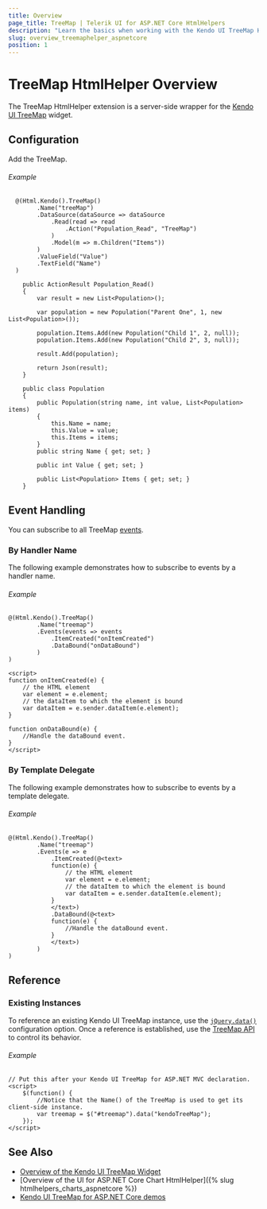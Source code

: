 ```yaml
---
title: Overview
page_title: TreeMap | Telerik UI for ASP.NET Core HtmlHelpers
description: "Learn the basics when working with the Kendo UI TreeMap HtmlHelper for ASP.NET Core (MVC 6 or ASP.NET Core MVC)."
slug: overview_treemaphelper_aspnetcore
position: 1
---
```


# TreeMap HtmlHelper Overview

The TreeMap HtmlHelper extension is a server-side wrapper for the [Kendo UI TreeMap](https://demos.telerik.com/kendo-ui/treemap/index) widget.

## Configuration

Add the TreeMap.

###### Example

```tab-Razor
  @(Html.Kendo().TreeMap()
        .Name("treeMap")
        .DataSource(dataSource => dataSource
            .Read(read => read
                .Action("Population_Read", "TreeMap")
            )
            .Model(m => m.Children("Items"))
        )
        .ValueField("Value")
        .TextField("Name")
  )
```
```tab-Controler
    public ActionResult Population_Read()
    {
        var result = new List<Population>();

        var population = new Population("Parent One", 1, new List<Population>());

        population.Items.Add(new Population("Child 1", 2, null));
        population.Items.Add(new Population("Child 2", 3, null));

        result.Add(population);

        return Json(result);
    }
```
```tab-Model
    public class Population
    {
        public Population(string name, int value, List<Population> items)
        {
            this.Name = name;
            this.Value = value;
            this.Items = items;
        }
        public string Name { get; set; }

        public int Value { get; set; }

        public List<Population> Items { get; set; }
    }
```

## Event Handling

You can subscribe to all TreeMap [events](https://docs.telerik.com/kendo-ui/api/javascript/dataviz/ui/treemap#events).

### By Handler Name

The following example demonstrates how to subscribe to events by a handler name.

###### Example

    @(Html.Kendo().TreeMap()
            .Name("treemap")
            .Events(events => events
                .ItemCreated("onItemCreated")
                .DataBound("onDataBound")
            )
    )

    <script>
    function onItemCreated(e) {
        // the HTML element
        var element = e.element;
        // the dataItem to which the element is bound
        var dataItem = e.sender.dataItem(e.element);
    }

    function onDataBound(e) {
        //Handle the dataBound event.
    }
    </script>

### By Template Delegate

The following example demonstrates how to subscribe to events by a template delegate.

###### Example

    @(Html.Kendo().TreeMap()
            .Name("treemap")
            .Events(e => e
                .ItemCreated(@<text>
                function(e) {
                    // the HTML element
                    var element = e.element;
                    // the dataItem to which the element is bound
                    var dataItem = e.sender.dataItem(e.element);
                }
                </text>)
                .DataBound(@<text>
                function(e) {
                    //Handle the dataBound event.
                }
                </text>)
            )
    )

## Reference

### Existing Instances

To reference an existing Kendo UI TreeMap instance, use the [`jQuery.data()`](http://api.jquery.com/jQuery.data/) configuration option. Once a reference is established, use the [TreeMap API](http://docs.telerik.com/kendo-ui/api/javascript/dataviz/ui/treemap#methods) to control its behavior.

###### Example

    // Put this after your Kendo UI TreeMap for ASP.NET MVC declaration.
    <script>
        $(function() {
            //Notice that the Name() of the TreeMap is used to get its client-side instance.
            var treemap = $("#treemap").data("kendoTreeMap");
        });
    </script>

## See Also

* [Overview of the Kendo UI TreeMap Widget](https://docs.telerik.com/kendo-ui/controls/charts/treemap/overview)
* [Overview of the UI for ASP.NET Core Chart HtmlHelper]({% slug htmlhelpers_charts_aspnetcore %})
* [Kendo UI TreeMap for ASP.NET Core demos](https://demos.telerik.com/aspnet-core/treemap/index)
